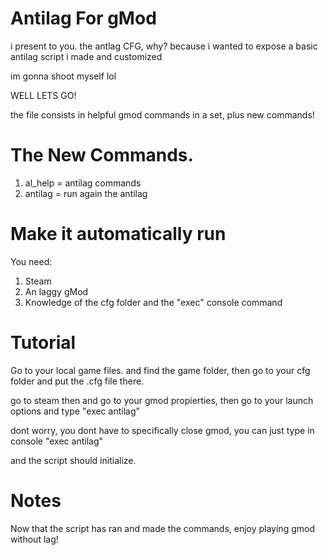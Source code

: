 # Antilag For gMod

i present to you. the antlag CFG, why? because i wanted to expose a basic antilag script i made and customized

im gonna shoot myself lol 

WELL LETS GO!

the file consists in helpful gmod commands in a set, plus new commands!
# The New Commands.
1. al_help = antilag commands
2. antilag = run again the antilag

# Make it automatically run

You need:
1. Steam
2. An laggy gMod
3. Knowledge of the cfg folder and the "exec" console command
# Tutorial

Go to your local game files. and find the game folder, then go to your cfg folder and put the .cfg file there.

go to steam then and go to your gmod propierties, then go to your launch options and type "exec antilag"

dont worry, you dont have to specifically close gmod, you can just type in console "exec antilag"

and the script should initialize.

# Notes

Now that the script has ran and made the commands, enjoy playing gmod without lag!

